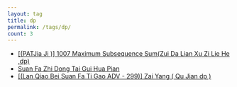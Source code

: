 ```yaml
---
layout: tag
title: dp
permalink: /tags/dp/
count: 3
---
```


- [[(PATJia Ji )] 1007 Maximum Subsequence Sum(Zui Da Lian Xu Zi Lie He ,dp)](https://leungll.site/2020/05/28/pat-1007/)
- [Suan Fa Zhi Dong Tai Gui Hua Pian ](https://leungll.site/2020/04/11/dp/)
- [[(Lan Qiao Bei  Suan Fa Ti Gao  ADV - 299)] Zai Yang ( Qu Jian  dp )](https://leungll.site/2020/04/08/adv-299/)
